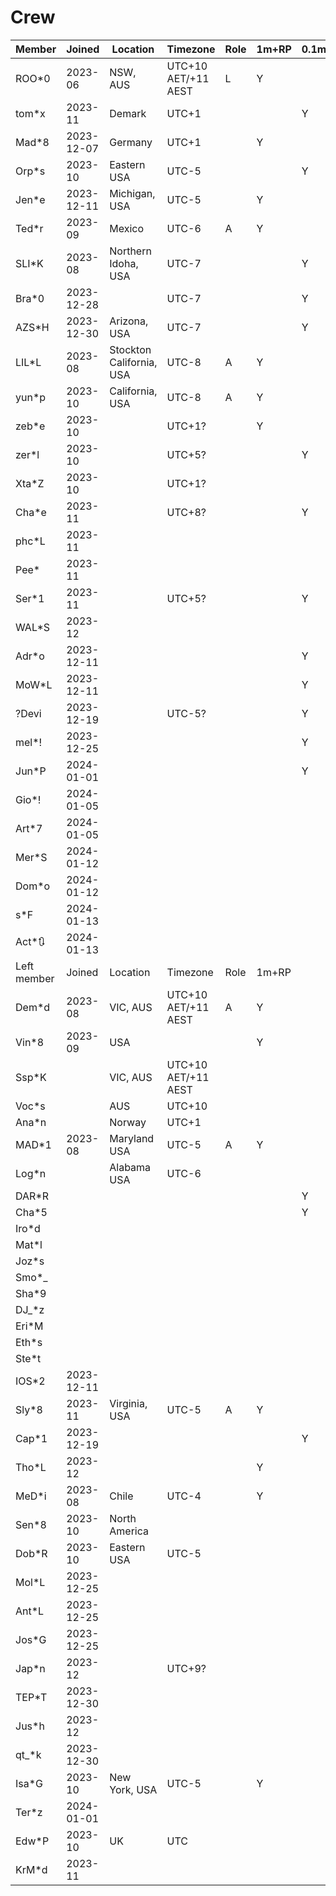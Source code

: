 # Crew

|Member|Joined|Location|Timezone|Role|1m+RP|0.1m+PD|
|--|--|--|--|--|--|--|
|ROO*0|2023-06|NSW, AUS|UTC+10 AET/+11 AEST|L|Y|
|tom*x|2023-11|Demark|UTC+1|||Y|
|Mad*8|2023-12-07|Germany|UTC+1||Y|
|Orp*s|2023-10|Eastern USA|UTC-5|||Y|
|Jen*e|2023-12-11|Michigan, USA|UTC-5||Y|
|Ted*r|2023-09|Mexico|UTC-6|A|Y|
|SLI*K|2023-08|Northern Idoha, USA|UTC-7|||Y|
|Bra*0|2023-12-28||UTC-7|||Y|
|AZS*H|2023-12-30|Arizona, USA|UTC-7|||Y|
|LIL*L|2023-08|Stockton California, USA|UTC-8|A|Y|
|yun*p|2023-10|California, USA|UTC-8|A|Y|
|zeb*e|2023-10||UTC+1?||Y|
|zer*l|2023-10||UTC+5?|||Y|
|Xta*Z|2023-10||UTC+1?|
|Cha*e|2023-11||UTC+8?|||Y|
|phc*L|2023-11||
|Pee*|2023-11||
|Ser*1|2023-11||UTC+5?|||Y|
|WAL*S|2023-12|||
|Adr*o|2023-12-11|||||Y|
|MoW*L|2023-12-11|||||Y|
|?Devi|2023-12-19||UTC-5?|||Y|
|mel*!|2023-12-25|||||Y|
|Jun*P|2024-01-01|||||Y|
|Gio*!|2024-01-05|
|Art*7|2024-01-05|
|Mer*S|2024-01-12|
|Dom*o|2024-01-12|
|s*F|2024-01-13|
|Act*🔃|2024-01-13|
|Left member|Joined|Location|Timezone|Role|1m+RP|
|Dem*d|2023-08|VIC, AUS|UTC+10 AET/+11 AEST|A|Y|
|Vin*8|2023-09|USA|||Y|
|Ssp*K||VIC, AUS|UTC+10 AET/+11 AEST|
|Voc*s||AUS|UTC+10|
|Ana*n||Norway|UTC+1|
|MAD*1|2023-08|Maryland USA|UTC-5|A|Y|
|Log*n||Alabama USA|UTC-6|
|DAR*R||||||Y|
|Cha*5||||||Y|
|Iro*d|||
|Mat*l|||
|Joz*s|||
|Smo*_|||
|Sha*9|||
|DJ_*z|||
|Eri*M|||
|Eth*s|||
|Ste*t|||
|IOS*2|2023-12-11|||
|Sly*8|2023-11|Virginia, USA|UTC-5|A|Y|
|Cap*1|2023-12-19|||||Y|
|Tho*L|2023-12||||Y|
|MeD*i|2023-08|Chile|UTC-4||Y|
|Sen*8|2023-10|North America||
|Dob*R|2023-10|Eastern USA|UTC-5|
|Mol*L|2023-12-25|
|Ant*L|2023-12-25|
|Jos*G|2023-12-25|
|Jap*n|2023-12||UTC+9?|
|TEP*T|2023-12-30|
|Jus*h|2023-12|||
|qt_*k|2023-12-30|
|Isa*G|2023-10|New York, USA|UTC-5||Y|
|Ter*z|2024-01-01|
|Edw*P|2023-10|UK|UTC|
|KrM*d|2023-11||
